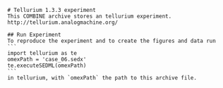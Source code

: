 
        # Tellurium 1.3.3 experiment
        This COMBINE archive stores an tellurium experiment.
        http://tellurium.analogmachine.org/

        ## Run Experiment
        To reproduce the experiment and to create the figures and data run
        ```
        import tellurium as te
        omexPath = 'case_06.sedx'
        te.executeSEDML(omexPath)
        ```
        in tellurium, with `omexPath` the path to this archive file.
        